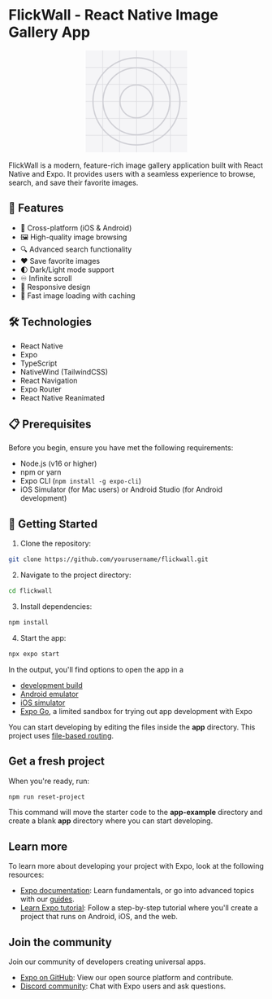 # FlickWall - React Native Image Gallery App

<p align="center">
  <img src="assets/images/icon.png" alt="FlickWall Logo" width="200"/>
</p>

FlickWall is a modern, feature-rich image gallery application built with React Native and Expo. It provides users with a seamless experience to browse, search, and save their favorite images.

## 🌟 Features

- 📱 Cross-platform (iOS & Android)
- 🖼️ High-quality image browsing
- 🔍 Advanced search functionality
- ❤️ Save favorite images
- 🌓 Dark/Light mode support
- ♾️ Infinite scroll
- 📱 Responsive design
- 🚀 Fast image loading with caching

## 🛠️ Technologies

- React Native
- Expo
- TypeScript
- NativeWind (TailwindCSS)
- React Navigation
- Expo Router
- React Native Reanimated

## 📋 Prerequisites

Before you begin, ensure you have met the following requirements:

- Node.js (v16 or higher)
- npm or yarn
- Expo CLI (`npm install -g expo-cli`)
- iOS Simulator (for Mac users) or Android Studio (for Android development)

## 🚀 Getting Started

1. Clone the repository:

```bash
git clone https://github.com/yourusername/flickwall.git
```

2. Navigate to the project directory:

```bash
cd flickwall
```

3. Install dependencies:

```bash
npm install
```

4. Start the app:

```bash
npx expo start
```

In the output, you'll find options to open the app in a

- [development build](https://docs.expo.dev/develop/development-builds/introduction/)
- [Android emulator](https://docs.expo.dev/workflow/android-studio-emulator/)
- [iOS simulator](https://docs.expo.dev/workflow/ios-simulator/)
- [Expo Go](https://expo.dev/go), a limited sandbox for trying out app development with Expo

You can start developing by editing the files inside the **app** directory. This project uses [file-based routing](https://docs.expo.dev/router/introduction).

## Get a fresh project

When you're ready, run:

```bash
npm run reset-project
```

This command will move the starter code to the **app-example** directory and create a blank **app** directory where you can start developing.

## Learn more

To learn more about developing your project with Expo, look at the following resources:

- [Expo documentation](https://docs.expo.dev/): Learn fundamentals, or go into advanced topics with our [guides](https://docs.expo.dev/guides).
- [Learn Expo tutorial](https://docs.expo.dev/tutorial/introduction/): Follow a step-by-step tutorial where you'll create a project that runs on Android, iOS, and the web.

## Join the community

Join our community of developers creating universal apps.

- [Expo on GitHub](https://github.com/expo/expo): View our open source platform and contribute.
- [Discord community](https://chat.expo.dev): Chat with Expo users and ask questions.
